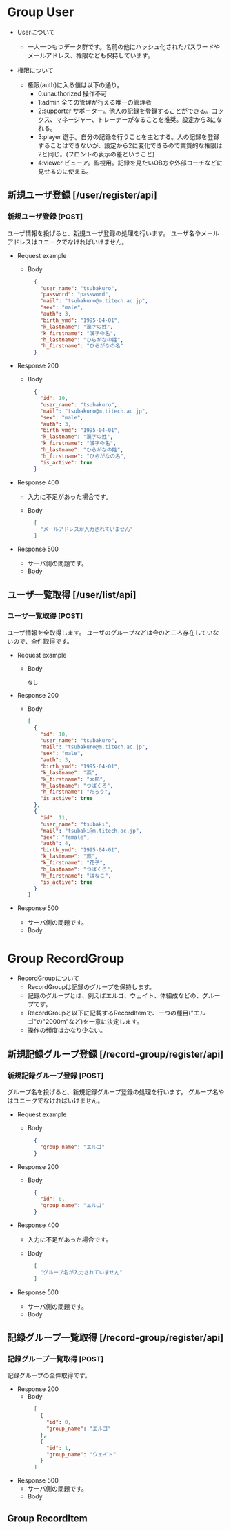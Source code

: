 # Group User
+ Userについて
  + 一人一つもつデータ群です。名前の他にハッシュ化されたパスワードやメールアドレス、権限なども保持しています。

+ 権限について
  + 権限(auth)に入る値は以下の通り。
    + 0:unauthorized 操作不可
    + 1:admin 全ての管理が行える唯一の管理者
    + 2:supporter サポーター。他人の記録を登録することができる。コックス、マネージャー、トレーナーがなることを推奨。設定から3になれる。
    + 3:player 選手。自分の記録を行うことを主とする。人の記録を登録することはできないが、設定から2に変化できるので実質的な権限は2と同じ。(フロントの表示の差ということ)
    + 4:viewer ビューア。監視用。記録を見たいOB方や外部コーチなどに見せるのに使える。

## 新規ユーザ登録 [/user/register/api]

### 新規ユーザ登録 [POST]
ユーザ情報を投げると、新規ユーザ登録の処理を行います。
ユーザ名やメールアドレスはユニークでなければいけません。

+ Request example
  + Body
    ```json
      {
        "user_name": "tsubakuro",
        "password": "password",
        "mail": "tsubakuro@m.titech.ac.jp",
        "sex": "male",
        "auth": 3,
        "birth_ymd": "1995-04-01",
        "k_lastname": "漢字の姓",
        "k_firstname": "漢字の名",
        "h_lastname": "ひらがなの姓",
        "h_firstname": "ひらがなの名"
      }
    ```

+ Response 200
  + Body
    ```json
      {
        "id": 10,
        "user_name": "tsubakuro",
        "mail": "tsubakuro@m.titech.ac.jp",
        "sex": "male",
        "auth": 3,
        "birth_ymd": "1995-04-01",
        "k_lastname": "漢字の姓",
        "k_firstname": "漢字の名",
        "h_lastname": "ひらがなの姓",
        "h_firstname": "ひらがなの名",
        "is_active": true
      }
    ```
+ Response 400
  + 入力に不足があった場合です。

  + Body
    ```json
      [
        "メールアドレスが入力されていません"
      ]
    ```
+ Response 500
  + サーバ側の問題です。
  + Body

## ユーザ一覧取得 [/user/list/api]

### ユーザ一覧取得 [POST]
ユーザ情報を全取得します。
ユーザのグループなどは今のところ存在していないので、全件取得です。
+ Request example
  + Body
    ```
    なし
    ```

+ Response 200
  + Body
    ```json
    [
      {
        "id": 10,
        "user_name": "tsubakuro",
        "mail": "tsubakuro@m.titech.ac.jp",
        "sex": "male",
        "auth": 3,
        "birth_ymd": "1995-04-01",
        "k_lastname": "燕",
        "k_firstname": "太郎",
        "h_lastname": "つばくろ",
        "h_firstname": "たろう",
        "is_active": true
      },
      {
        "id": 11,
        "user_name": "tsubaki",
        "mail": "tsubaki@m.titech.ac.jp",
        "sex": "female",
        "auth": 4,
        "birth_ymd": "1995-04-01",
        "k_lastname": "燕",
        "k_firstname": "花子",
        "h_lastname": "つばくろ",
        "h_firstname": "はなこ",
        "is_active": true
      }
    ]
    ```
+ Response 500
  + サーバ側の問題です。
  + Body

# Group RecordGroup

+ RecordGroupについて
  + RecordGroupは記録のグループを保持します。
  + 記録のグループとは、例えばエルゴ、ウェイト、体組成などの、グループです。
  + RecordGroupと以下に記載するRecordItemで、一つの種目("エルゴ"の"2000m"など)を一意に決定します。
  + 操作の頻度はかなり少ない。

## 新規記録グループ登録 [/record-group/register/api]

### 新規記録グループ登録 [POST]
グループ名を投げると、新規記録グループ登録の処理を行います。
グループ名やはユニークでなければいけません。

+ Request example
  + Body
    ```json
      {
        "group_name": "エルゴ"
      }
    ```

+ Response 200
  + Body
    ```json
      {
        "id": 0,
        "group_name": "エルゴ"
      }
    ```
+ Response 400
  + 入力に不足があった場合です。

  + Body
    ```json
      [
        "グループ名が入力されていません"
      ]
    ```
+ Response 500
  + サーバ側の問題です。
  + Body

## 記録グループ一覧取得 [/record-group/register/api]

### 記録グループ一覧取得 [POST]
記録グループの全件取得です。

+ Response 200
  + Body
    ```json
      [
        {
          "id": 0,
          "group_name": "エルゴ"
        },
        {
          "id": 1,
          "group_name": "ウェイト"
        }
      ]
    ```
+ Response 500
  + サーバ側の問題です。
  + Body

## Group RecordItem
